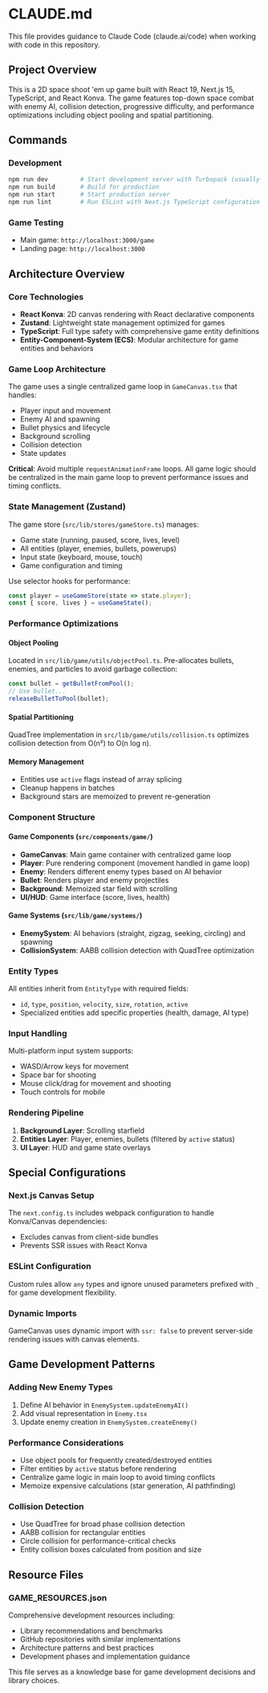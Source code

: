 # CLAUDE.md

This file provides guidance to Claude Code (claude.ai/code) when working with code in this repository.

## Project Overview

This is a 2D space shoot 'em up game built with React 19, Next.js 15, TypeScript, and React Konva. The game features top-down space combat with enemy AI, collision detection, progressive difficulty, and performance optimizations including object pooling and spatial partitioning.

## Commands

### Development
```bash
npm run dev         # Start development server with Turbopack (usually port 3000 or 3002)
npm run build       # Build for production 
npm run start       # Start production server
npm run lint        # Run ESLint with Next.js TypeScript configuration
```

### Game Testing
- Main game: `http://localhost:3000/game`
- Landing page: `http://localhost:3000`

## Architecture Overview

### Core Technologies
- **React Konva**: 2D canvas rendering with React declarative components
- **Zustand**: Lightweight state management optimized for games
- **TypeScript**: Full type safety with comprehensive game entity definitions
- **Entity-Component-System (ECS)**: Modular architecture for game entities and behaviors

### Game Loop Architecture
The game uses a single centralized game loop in `GameCanvas.tsx` that handles:
- Player input and movement
- Enemy AI and spawning 
- Bullet physics and lifecycle
- Background scrolling
- Collision detection
- State updates

**Critical**: Avoid multiple `requestAnimationFrame` loops. All game logic should be centralized in the main game loop to prevent performance issues and timing conflicts.

### State Management (Zustand)
The game store (`src/lib/stores/gameStore.ts`) manages:
- Game state (running, paused, score, lives, level)
- All entities (player, enemies, bullets, powerups)
- Input state (keyboard, mouse, touch)
- Game configuration and timing

Use selector hooks for performance:
```typescript
const player = useGameStore(state => state.player);
const { score, lives } = useGameState();
```

### Performance Optimizations

#### Object Pooling
Located in `src/lib/game/utils/objectPool.ts`. Pre-allocates bullets, enemies, and particles to avoid garbage collection:
```typescript
const bullet = getBulletFromPool();
// Use bullet...
releaseBulletToPool(bullet);
```

#### Spatial Partitioning
QuadTree implementation in `src/lib/game/utils/collision.ts` optimizes collision detection from O(n²) to O(n log n).

#### Memory Management
- Entities use `active` flags instead of array splicing
- Cleanup happens in batches
- Background stars are memoized to prevent re-generation

### Component Structure

#### Game Components (`src/components/game/`)
- **GameCanvas**: Main game container with centralized game loop
- **Player**: Pure rendering component (movement handled in game loop)
- **Enemy**: Renders different enemy types based on AI behavior
- **Bullet**: Renders player and enemy projectiles
- **Background**: Memoized star field with scrolling
- **UI/HUD**: Game interface (score, lives, health)

#### Game Systems (`src/lib/game/systems/`)
- **EnemySystem**: AI behaviors (straight, zigzag, seeking, circling) and spawning
- **CollisionSystem**: AABB collision detection with QuadTree optimization

### Entity Types
All entities inherit from `EntityType` with required fields:
- `id`, `type`, `position`, `velocity`, `size`, `rotation`, `active`
- Specialized entities add specific properties (health, damage, AI type)

### Input Handling
Multi-platform input system supports:
- WASD/Arrow keys for movement
- Space bar for shooting
- Mouse click/drag for movement and shooting
- Touch controls for mobile

### Rendering Pipeline
1. **Background Layer**: Scrolling starfield
2. **Entities Layer**: Player, enemies, bullets (filtered by `active` status)
3. **UI Layer**: HUD and game state overlays

## Special Configurations

### Next.js Canvas Setup
The `next.config.ts` includes webpack configuration to handle Konva/Canvas dependencies:
- Excludes canvas from client-side bundles
- Prevents SSR issues with React Konva

### ESLint Configuration
Custom rules allow `any` types and ignore unused parameters prefixed with `_` for game development flexibility.

### Dynamic Imports
GameCanvas uses dynamic import with `ssr: false` to prevent server-side rendering issues with canvas elements.

## Game Development Patterns

### Adding New Enemy Types
1. Define AI behavior in `EnemySystem.updateEnemyAI()`
2. Add visual representation in `Enemy.tsx`
3. Update enemy creation in `EnemySystem.createEnemy()`

### Performance Considerations
- Use object pools for frequently created/destroyed entities
- Filter entities by `active` status before rendering
- Centralize game logic in main loop to avoid timing conflicts
- Memoize expensive calculations (star generation, AI pathfinding)

### Collision Detection
- Use QuadTree for broad phase collision detection
- AABB collision for rectangular entities
- Circle collision for performance-critical checks
- Entity collision boxes calculated from position and size

## Resource Files

### GAME_RESOURCES.json
Comprehensive development resources including:
- Library recommendations and benchmarks
- GitHub repositories with similar implementations
- Architecture patterns and best practices
- Development phases and implementation guidance

This file serves as a knowledge base for game development decisions and library choices.

